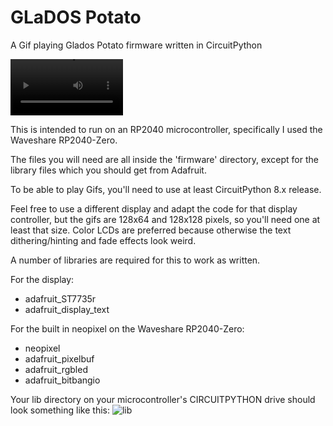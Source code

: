 # GLaDOS Potato
A Gif playing Glados Potato firmware written in CircuitPython

<video src="https://github.com/vellak8081/GLaDOS-potato-circuitpython/raw/main/demo/GladOS_potato__Full%20HD%201080p_MEDIUM_FR30.mp4" width=180></video>

This is intended to run on an RP2040 microcontroller, specifically I used the Waveshare RP2040-Zero.

The files you will need are all inside the 'firmware' directory, except for the library files which you should get from Adafruit.

To be able to play Gifs, you'll need to use at least CircuitPython 8.x release.

Feel free to use a different display and adapt the code for that display controller, but the gifs are 128x64 and 128x128 pixels, so you'll need one at least that size.
Color LCDs are preferred because otherwise the text dithering/hinting and fade effects look weird.

A number of libraries are required for this to work as written.

For the display:
* adafruit_ST7735r
* adafruit_display_text

For the built in neopixel on the Waveshare RP2040-Zero:
* neopixel
* adafruit_pixelbuf
* adafruit_rgbled
* adafruit_bitbangio

Your lib directory on your microcontroller's CIRCUITPYTHON drive should look something like this: 
![lib](https://github.com/vellak8081/GLaDOS-potato-circuitpython/assets/46793137/a4466b1f-41d4-4d0f-81b4-71cf528edac5)
